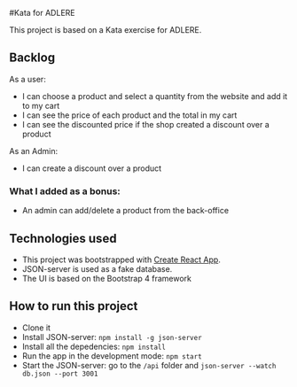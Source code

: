 #Kata for ADLERE

This project is based on a Kata exercise for ADLERE.

## Backlog

As a user:
* I can choose a product and select a quantity from the website and add it to my cart
* I can see the price of each product and the total in my cart
* I can see the discounted price if the shop created a discount over a product

As an Admin:
* I can create a discount over a product

### What I added as a bonus:

* An admin can add/delete a product from the back-office

## Technologies used

* This project was bootstrapped with [Create React App](https://github.com/facebook/create-react-app).  
* JSON-server is used as a fake database.
* The UI is based on the Bootstrap 4 framework

## How to run this project
* Clone it
* Install JSON-server: `npm install -g json-server`
* Install all the depedencies: `npm install`
* Run the app in the development mode: `npm start`
* Start the JSON-server: go to the `/api` folder and `json-server --watch db.json --port 3001`